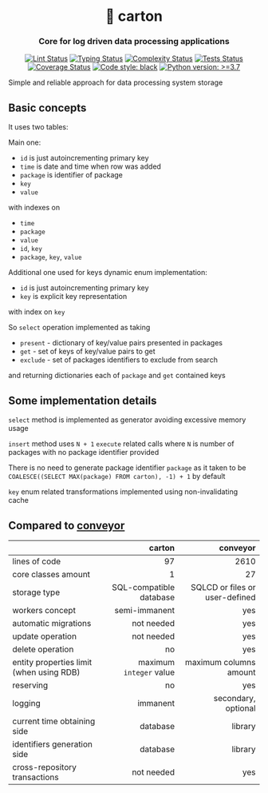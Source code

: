 <h1 align="center">🚬 carton</h1>

<h3 align="center">Core for log driven data processing applications</h3>

<p align="center">
<a href="https://github.com/MentalBlood/carton/blob/master/.github/workflows/lint.yml"><img alt="Lint Status" src="https://github.com/MentalBlood/carton/actions/workflows/lint.yml/badge.svg"></a>
<a href="https://github.com/MentalBlood/carton/blob/master/.github/workflows/typing.yml"><img alt="Typing Status" src="https://github.com/MentalBlood/carton/actions/workflows/typing.yml/badge.svg"></a>
<a href="https://github.com/MentalBlood/carton/blob/master/.github/workflows/complexity.yml"><img alt="Complexity Status" src="https://github.com/MentalBlood/carton/actions/workflows/complexity.yml/badge.svg"></a>
<a href="https://github.com/MentalBlood/carton/blob/master/.github/workflows/tests.yml"><img alt="Tests Status" src="https://github.com/MentalBlood/carton/actions/workflows/tests.yml/badge.svg"></a>
<a href="https://github.com/MentalBlood/carton/blob/master/.github/workflows/coverage.yml"><img alt="Coverage Status" src="https://github.com/MentalBlood/carton/actions/workflows/coverage.yml/badge.svg"></a>
<a href="https://github.com/psf/black"><img alt="Code style: black" src="https://img.shields.io/badge/code%20style-black-000000.svg"></a>
<a href="https://www.python.org/"><img alt="Python version: >=3.7" src="https://img.shields.io/badge/Python-3.7%20|%203.8%20|%203.9%20|%203.10%20|%203.11%20|%203.12-blue"></a>
</p>

Simple and reliable approach for data processing system storage

## Basic concepts

It uses two tables:

Main one:

- `id` is just autoincrementing primary key
- `time` is date and time when row was added
- `package` is identifier of package
- `key`
- `value`

with indexes on

- `time`
- `package`
- `value`
- `id`, `key`
- `package`, `key`, `value`

Additional one used for keys dynamic enum implementation:

- `id` is just autoincrementing primary key
- `key` is explicit key representation

with index on `key`

So `select` operation implemented as taking

- `present` - dictionary of key/value pairs presented in packages
- `get` - set of keys of key/value pairs to get
- `exclude` - set of packages identifiers to exclude from search

and returning dictionaries each of `package` and `get` contained keys

## Some implementation details

`select` method is implemented as generator avoiding excessive memory usage

`insert` method uses `N + 1` `execute` related calls where `N` is number of packages with no package identifier provided

There is no need to generate package identifier `package` as it taken to be `COALESCE((SELECT MAX(package) FROM carton), -1) + 1` by default

`key` enum related transformations implemented using non-invalidating cache

## Compared to [conveyor](https://github.com/MentalBlood/conveyor)

|                                          |                  carton |                       conveyor |
| ---------------------------------------- | ----------------------: | -----------------------------: |
| lines of code                            |                      97 |                           2610 |
| core classes amount                      |                       1 |                             27 |
| storage type                             | SQL-compatible database | SQLCD or files or user-defined |
| workers concept                          |           semi-immanent |                            yes |
| automatic migrations                     |              not needed |                            yes |
| update operation                         |              not needed |                            yes |
| delete operation                         |                      no |                            yes |
| entity properties limit (when using RDB) | maximum `integer` value |         maximum columns amount |
| reserving                                |                      no |                            yes |
| logging                                  |                immanent |            secondary, optional |
| current time obtaining side              |                database |                        library |
| identifiers generation side              |                database |                        library |
| cross-repository transactions            |              not needed |                            yes |
